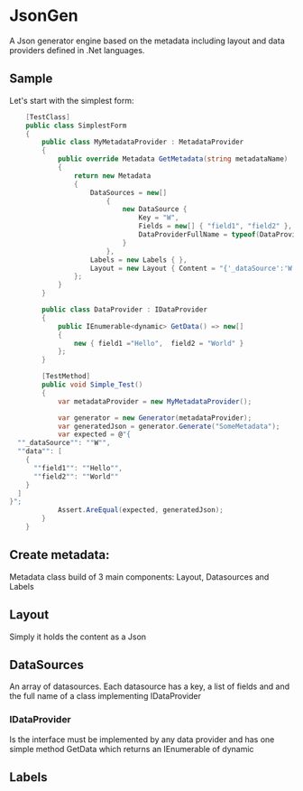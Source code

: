 # JsonGen
A Json generator engine based on the metadata including layout and data providers defined in .Net languages.

## Sample
Let's start with the simplest form:

```csharp
    [TestClass]
    public class SimplestForm
    {
        public class MyMetadataProvider : MetadataProvider
        {
            public override Metadata GetMetadata(string metadataName)
            {
                return new Metadata
                {
                    DataSources = new[]
                        {
                            new DataSource {
                                Key = "W",
                                Fields = new[] { "field1", "field2" },
                                DataProviderFullName = typeof(DataProvider).FullName
                            }
                        },
                    Labels = new Labels { },
                    Layout = new Layout { Content = "{'_dataSource':'W', 'data':[{'field1': '@val', 'field2': '@val'}]}" }
                };
            }
        }

        public class DataProvider : IDataProvider
        {
            public IEnumerable<dynamic> GetData() => new[]
            {
                new { field1 ="Hello",  field2 = "World" }
            };
        }

        [TestMethod]
        public void Simple_Test()
        {
            var metadataProvider = new MyMetadataProvider();

            var generator = new Generator(metadataProvider);
            var generatedJson = generator.Generate("SomeMetadata");
            var expected = @"{
  ""_dataSource"": ""W"",
  ""data"": [
    {
      ""field1"": ""Hello"",
      ""field2"": ""World""
    }
  ]
}";
            Assert.AreEqual(expected, generatedJson);
        }
    }
```

## Create metadata:
Metadata class build of 3 main components: Layout, Datasources and Labels

## Layout
Simply it holds the content as a Json

## DataSources
An array of datasources. Each datasource has a key, a list of fields and and the full name of a class implementing IDataProvider

### IDataProvider
Is the interface must be implemented by any data provider and has one simple method GetData which returns an IEnumerable of dynamic

## Labels

